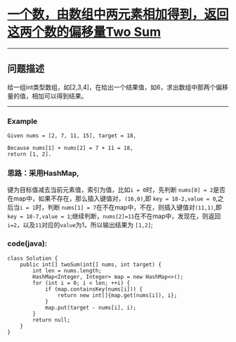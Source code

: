 # [一个数，由数组中两元素相加得到，返回这两个数的偏移量Two Sum](https://leetcode.com/problems/two-sum/description/)
-----------------------------

## 问题描述

给一组int类型数组，如[2,3,4]，在给出一个结果值，如6，求出数组中那两个偏移量的值，相加可以得到结果。

-----------------------------

### Example

    Given nums = [2, 7, 11, 15], target = 18,

    Because nums[1] + nums[2] = 7 + 11 = 18,
    return [1, 2].

### 思路：采用HashMap,
键为目标值减去当前元素值，索引为值，比如`i = 0`时，先判断 `nums[0] = 2`是否在map中，如果不存在，那么插入键值对，`(16,0)`,即 `key = 18-2,value = 0`,之后当`i = 1`时，判断  `nums[1] = 7`在不在map中，不在，则插入键值对`(11,1)`,即`key = 18-7,value = 1`;继续判断，`nums[2]=11`在不在map中，发现在，则返回`i=2`，以及`11`对应的`value`为1，所以输出结果为 `[1,2]`;

### code(java):

    class Solution {
        public int[] twoSum(int[] nums, int target) {
            int len = nums.length;
            HashMap<Integer, Integer> map = new HashMap<>();
            for (int i = 0; i < len; ++i) {
                if (map.containsKey(nums[i])) {
                    return new int[]{map.get(nums[i]), i};
                }
                map.put(target - nums[i], i);
            }
            return null;
        }
    }
